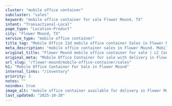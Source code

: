 ```yaml
---
cluster: "mobile office container"
subcluster: "sales"
keyword: "mobile office container for sale Flower Mound, TX"
intent: "Transactional-Local"
page_type: "Location-Product"
city: "Flower Mound, TX"
service_type: "mobile office container"
title_tag: "Mobile Office 13d mobile office container Sales in Flower Mound | LC Container"
meta_description: "mobile office container sales in Flower Mound. Mobile office containers for workspace solutions. Fast delivery, competitive pricing. Serving mobile office container area. Quote ID: YZB. Call (214) 524-4168 for your free quote today."
original_title: "Flower Mound mobile office container for sale | LC Container"
original_meta: "Mobile Office Container for sale with delivery in Flower Mound, TX. LC Container — local Since 2003. Get pricing today."
url_slug: "/flower-mound/mobile-office-container/sales"
h1: "Mobile Office Container For Sale in Flower Mound"
internal_links: "/inventory"
priority: 3
notes: ""
noindex: true
image_alt: "mobile office container available for delivery in Flower Mound"
last_updated: "2025-10-20"
---
```


<!-- TODO: Add unique city/inventory copy, images, and internal links here. -->
